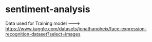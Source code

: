 # sentiment-analysis
Data used for Training model ---> https://www.kaggle.com/datasets/jonathanoheix/face-expression-recognition-dataset?select=images
